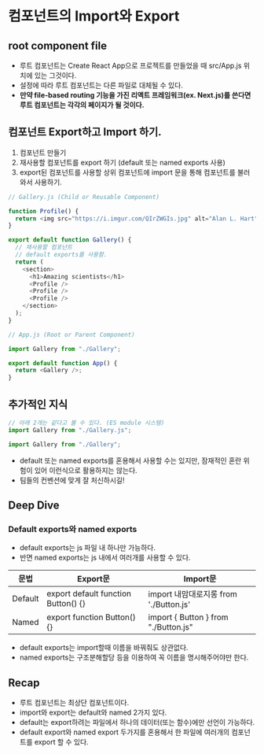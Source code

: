 # 컴포넌트의 Import와 Export

## root component file

- 루트 컴포넌트는 Create React App으로 프로젝트를 만들었을 때 src/App.js 위치에 있는 그것이다.
- 설정에 따라 루트 컴포넌트는 다른 파일로 대체될 수 있다.
- **만약 file-based routing 기능을 가진 리액트 프레임워크(ex. Next.js)를 쓴다면 루트 컴포넌트는 각각의 페이지가 될 것이다.**

## 컴포넌트 Export하고 Import 하기.

1. 컴포넌트 만들기
2. 재사용할 컴포넌트를 export 하기 (default 또는 named exports 사용)
3. export된 컴포넌트를 사용할 상위 컴포넌트에 import 문을 통해 컴포넌트를 불러와서 사용하기.

```js
// Gallery.js (Child or Reusable Component)

function Profile() {
  return <img src="https://i.imgur.com/QIrZWGIs.jpg" alt="Alan L. Hart" />;
}

export default function Gallery() {
  // 재사용할 컴포넌트
  // default exports를 사용함.
  return (
    <section>
      <h1>Amazing scientists</h1>
      <Profile />
      <Profile />
      <Profile />
    </section>
  );
}
```

```js
// App.js (Root or Parent Component)

import Gallery from "./Gallery";

export default function App() {
  return <Gallery />;
}
```

## 추가적인 지식

```js
// 아래 2개는 같다고 볼 수 있다. (ES module 시스템)
import Gallery from "./Gallery.js";

import Gallery from "./Gallery";
```

- default 또는 named exports를 혼용해서 사용할 수는 있지만, 잠재적인 혼란 위험이 있어 이런식으로 활용하지는 않는다.
- 팀들의 컨벤션에 맞게 잘 처신하시길!

## Deep Dive

### Default exports와 named exports

- default exports는 js 파일 내 하나만 가능하다.
- 반면 named exports는 js 내에서 여러개를 사용할 수 있다.

| 문법    | Export문                            | Import문                               |
| ------- | ----------------------------------- | -------------------------------------- |
| Default | export default function Button() {} | import 내맘대로지롱 from './Button.js' |
| Named   | export function Button() {}         | import { Button } from "./Button.js"   |

- default exports는 import할때 이름을 바꿔줘도 상관없다.
- named exports는 구조분해할당 등을 이용하여 꼭 이름을 명시해주어야만 한다.

## Recap

- 루트 컴포넌트는 최상단 컴포넌트이다.
- import와 export는 default와 named 2가지 있다.
- default는 export하려는 파일에서 하나의 데이터(또는 함수)에만 선언이 가능하다.
- default export와 named export 두가지를 혼용해서 한 파일에 여러개의 컴포넌트를 export 할 수 있다.

